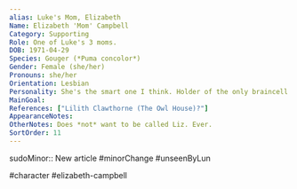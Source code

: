 ```yaml
---
alias: Luke's Mom, Elizabeth
Name: Elizabeth 'Mom' Campbell
Category: Supporting
Role: One of Luke's 3 moms.
DOB: 1971-04-29
Species: Gouger (*Puma concolor*)
Gender: Female (she/her)
Pronouns: she/her
Orientation: Lesbian
Personality: She's the smart one I think. Holder of the only braincell in the entire Campbell family.
MainGoal:
References: ["Lilith Clawthorne (The Owl House)?"]
AppearanceNotes:
OtherNotes: Does *not* want to be called Liz. Ever.
SortOrder: 11
---
```


sudoMinor:: New article
#minorChange #unseenByLun 

#character #elizabeth-campbell